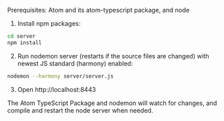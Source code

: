 Prerequisites: Atom and its atom-typescript package, and node

1. Install npm packages:
```sh
cd server
npm install
```


2. Run nodemon server (restarts if the source files are changed) with newest JS standard (harmony) enabled:
```sh
nodemon --harmony server/server.js
```

3. Open http://localhost:8443

The Atom TypeScript Package and nodemon will watch for changes, and compile and restart
the node server when needed.
